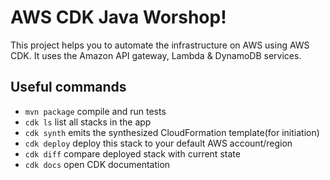 # AWS CDK Java Worshop!

This project helps you to automate the infrastructure on AWS using AWS CDK. It uses the Amazon API gateway, Lambda & DynamoDB services.

## Useful commands

 * `mvn package`     compile and run tests
 * `cdk ls`          list all stacks in the app
 * `cdk synth`       emits the synthesized CloudFormation template(for initiation)
 * `cdk deploy`      deploy this stack to your default AWS account/region
 * `cdk diff`        compare deployed stack with current state
 * `cdk docs`        open CDK documentation

